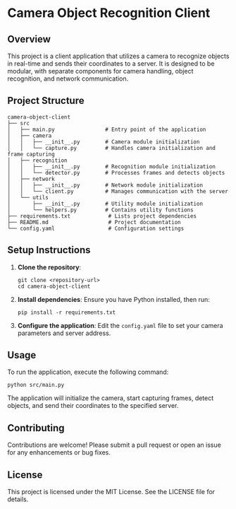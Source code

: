 # Camera Object Recognition Client

## Overview
This project is a client application that utilizes a camera to recognize objects in real-time and sends their coordinates to a server. It is designed to be modular, with separate components for camera handling, object recognition, and network communication.

## Project Structure
```
camera-object-client
├── src
│   ├── main.py                # Entry point of the application
│   ├── camera
│   │   ├── __init__.py        # Camera module initialization
│   │   └── capture.py         # Handles camera initialization and frame capturing
│   ├── recognition
│   │   ├── __init__.py        # Recognition module initialization
│   │   └── detector.py        # Processes frames and detects objects
│   ├── network
│   │   ├── __init__.py        # Network module initialization
│   │   └── client.py          # Manages communication with the server
│   └── utils
│       ├── __init__.py        # Utility module initialization
│       └── helpers.py         # Contains utility functions
├── requirements.txt            # Lists project dependencies
├── README.md                   # Project documentation
└── config.yaml                 # Configuration settings
```

## Setup Instructions
1. **Clone the repository**:
   ```
   git clone <repository-url>
   cd camera-object-client
   ```

2. **Install dependencies**:
   Ensure you have Python installed, then run:
   ```
   pip install -r requirements.txt
   ```

3. **Configure the application**:
   Edit the `config.yaml` file to set your camera parameters and server address.

## Usage
To run the application, execute the following command:
```
python src/main.py
```

The application will initialize the camera, start capturing frames, detect objects, and send their coordinates to the specified server.

## Contributing
Contributions are welcome! Please submit a pull request or open an issue for any enhancements or bug fixes.

## License
This project is licensed under the MIT License. See the LICENSE file for details.